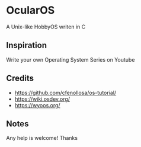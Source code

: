 # OcularOS
A Unix-like HobbyOS writen in C

## Inspiration
Write your own Operating System Series on Youtube

## Credits
- https://github.com/cfenollosa/os-tutorial/
- https://wiki.osdev.org/
- https://wyoos.org/

## Notes

Any help is welcome!
Thanks
